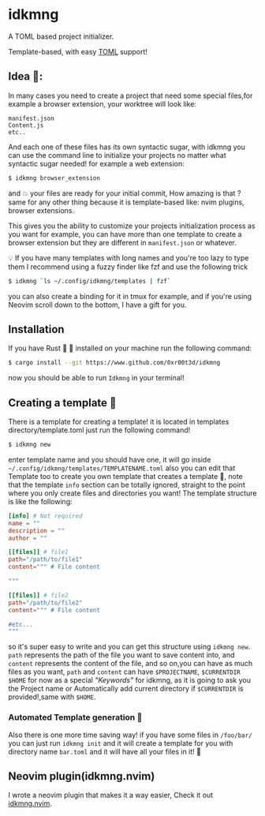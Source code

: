 # idkmng
A TOML based project initializer.

Template-based, with easy [TOML](https://toml.io/en/) support!

## Idea 🧠:
In many cases you need to create a project that need some special files,for example a browser extension, your worktree will look like:
```
manifest.json
Content.js
etc.. 
```

And each one of these files has its own syntactic sugar,
with idkmng you can use the command line to initialize your projects no matter what syntactic sugar needed!
for example a web extension:
```sh
$ idkmng browser_extension
```
and 💥 your files are ready for your initial commit, How amazing is that ? 
same for any other thing because it is template-based like: nvim plugins, browser extensions.

This gives you the ability to customize your projects initialization process as you want for example, you can have more than one template to create a browser extension but they are different in `manifest.json` or whatever.

💡 If you have many templates with long names and you're too lazy to type them I recommend using a fuzzy finder like fzf and use the following trick
```sh 
$ idkmng `ls ~/.config/idkmng/templates | fzf`
```
you can also create a binding for it in tmux for example, and if you're using Neovim scroll down to the bottom, I have a gift for you.

## Installation
If you have Rust 🦀 🚀 installed on your machine run the following command:

```sh
$ cargo install --git https://www.github.com/0xr00t3d/idkmng
```
<!--if not I don't know how you are still alive jk-->
<!-- TODO: Add templates repo-->
<!-- TODO: Add releases-->
now you should be able to run `Idkmng` in your terminal!

## Creating a template 📜
There is a template for creating a template! 
it is located in templates directory/template.toml
just run the following command! 
```sh
$ idkmng new
```
enter template name and you should have one, it will go inside `~/.config/idkmng/templates/TEMPLATENAME.toml`
also you can edit that Template too to create you own template that creates a template 🎉,
note that the template `info` section can be totally ignored, straight to the point where you only create files and directories you want!
The template structure is like the following:
```toml
[info] # Not required
name = ""
description = ""
author = ""

[[files]] # file1 
path="/path/to/file1"
content=""" # File content

"""

[[files]] # file2
path="/path/to/file2"
content=""" # File content

#etc...
"""
```
so it's super easy to write and you can get this structure using `idkmng new`.
`path` represents the path of the file you want to save content into, and `content` represents the content of the file,
and so on,you can have as much files as you want,
`path` and `content` can have `$PROJECTNAME`, `$CURRENTDIR` `$HOME` for now as a special *"Keywords"* for idkmng, as it is going to ask you the Project name or Automatically add current directory if `$CURRENTDIR` is provided!,same with `$HOME`.

### Automated Template generation 🚀
Also there is one more time saving way! if you have some files in `/foo/bar/` you can just run `idkmng init` and it will create a template for you with directory name `bar.toml` and it will have all your files in it! 🌸

## Neovim plugin(idkmng.nvim)
I wrote a neovim plugin that makes it a way easier, Check it out [idkmng.nvim](https://www.github.com/0xr00t3d/idkmng.nvim).
